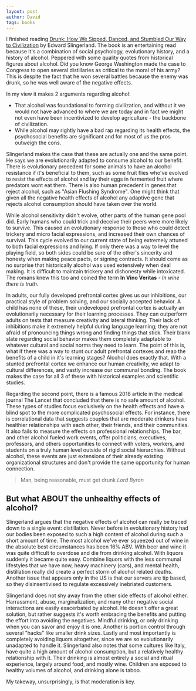 ```yaml
---
layout: post
author: David
tags: books
---
```


I finished reading [Drunk: How We Sipped, Danced, and Stumbled Our Way to Civilization](https://www.amazon.com/Drunk-Sipped-Danced-Stumbled-Civilization-ebook/dp/B08KQ18XLF) by Edward Slingerland.  The book is an entertaining read because it's a combination of social psychology, evolutionary history, and a history of alcohol.  Peppered with some quality quotes from historical figures about alcohol.  Did you know George Washington made the case to Congress to open several distillaries as critical to the moral of his army?  This is despite the fact that he won several battles because the enemy was drunk, so he was well aware of the negative effects.

In my view it makes 2 arguments regarding alcohol:
* That alcohol was foundational to forming civilization, and without it we would not have advanced to where we are today and in fact we might not even have been incentivized to develop agriculture - the backbone of civilization.
* While alcohol may rightly have a bad rap regarding its health effects, the psychosocial benefits are significant and for most of us the pros outweigh the cons.

Slingerland makes the case that these are actually one and the same point.  He says we are evolutionarily adapted to consume alcohol to our benefit.  There is evolutionary precedent for some animals to have an alcohol resistance if it's beneficial to them, such as some fruit flies who've evolved to resist the effects of alcohol and lay their eggs in fermented fruit where predators wont eat them. There is also human precedent in genes that reject alcohol, such as "Asian Flushing Syndrome".  One might think that given all the negative health effects of alcohol any adaptive gene that rejects alcohol consumption should have taken over the world.

While alcohol sensitivity didn't evolve, other parts of the human gene pool did.  Early humans who could trick and deceive their peers were more likely to survive. This caused an evolutionary response to those who could detect trickery and micro facial expressions, and increased their own chances of survival. This cycle evolved to our current state of being extremely attuned to both facial expressions and lying. If only there was a way to level the playing field, so both sides could be sure of the other's sincerity and honesty when making peace pacts, or signing contracts.  It should come as no surprise that historically alcohol was used extensively when deal making.  It is difficult to maintain trickery and dishonesty while intoxicated.  The romans knew this too and coined the term **In Vino Veritas** - *In wine there is truth*.

In adults, our fully developed prefrontal cortex gives us our inhibitions, our practical style of problem solving, and our socially accepted behavior.  A child has none of these, their undeveloped prefrontal cortex is actually an evolutionarily necessary for their learning processes. They can outperform adults on tests that measure creativity and lateral thinking.  Their lack of inhibitions make it extremely helpful during language learning; they are not afraid of pronouncing things wrong and finding things that stick.  Their blank slate regarding social behavior makes them completely adaptable to whatever cultural and social norms they need to learn.  The point of this is, what if there was a way to stunt our adult prefrontal cortexes and reap the benefits of a child in it's learning stages?  Alcohol does exactly that.  With a stunted prefrontal cortex we enhance our human creativity, we adapt to cultural differences, and vastly increase our communal bonding.  The book makes the case for all 3 of these with historical examples and scientific studies.

Regarding the second point, there is a famous 2018 article in the medical journal The  Lancet that concluded that there is no safe amount of alcohol. These types of studies focus exclusively on the health effects and have a blind spot to the more complicated psychosocial effects.  For instance, there is correlational data that suggests couples that are moderate drinkers have healthier relationships with each other, their friends, and their communities.  It also fails to measure the effects on professional relationships.  The bar, and other alcohol fueled work events, offer politicians,  executives, professors, and others opportunities to connect with voters, workers, and students on a truly human level outside of rigid social hierarchies.  Without alcohol, these events are just extensions of their already existing organizational structures and don't provide the same opportunity for human connection.

<blockquote class="sidekick">
    <span>Man, being reasonable, must get drunk</span>
    <cite>Lord Byron</cite>
</blockquote>


## But what ABOUT the unhealthy effects of alcohol?
Slingerland argues that the negative effects of alcohol can really be traced down to a single event: distillation.  Never before in evolutionary history had our bodies been exposed to such a high content of alcohol during such a short amount of time.  The most alcohol we've ever squeezed out of wine in the absolute best circumstances has been 16% ABV.  With beer and wine it was quite difficult to overdose and die from drinking alcohol.  With liquors suddenly it became quite easy.  Combine liquors with the less communal lifestyles that we have now, heavy machinery (cars), and mental health, distillation really did create a perfect storm of alcohol related deaths.  Another issue that appears only in the US is that our servers are tip based, so they disinsentivised to regulate excessively inebriated customers.

Slingerland does not shy away from the other side effects of alcohol either.  Harrassment, abuse, marginalization, and many other negative social interactions are easily exacerbated by alcohol. He doesn't offer a great solution, but rather suggests it's worth embracing the benefits and putting the effort into avoiding the negatives.  Mindful drinking, or only drinking when you can savor and enjoy it is one.  Another is portion control through several "hacks" like smaller drink sizes.  Lastly and most importantly is completely avoiding liquors altogether, since we are so evolutionarily unadapted to handle it.  Slingerland also notes that some cultures like Italy, have quite a high amount of alcohol consumption, but a relatively healthy relationship with it.  Their drinking is almost entirely a social and ritual experience, largely around food, and mostly wine.  Children are exposed to healthy volumes of alcohol, and drinking alone is taboo.

My takeway, unsurprisingly, is that moderation is key.